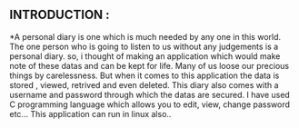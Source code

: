 ## **INTRODUCTION :**

*A personal diary is one which is much needed by any one in this world. The one person who is going to listen to us without any judgements is a personal diary.
so, i thought of making an application which would make note of these datas and can be kept for life.
Many of us loose our precious things by carelessness. But when it comes to this application the data is stored , viewed, retrived and even deleted. This diary also comes with a username and password through which the datas are secured.
I have used C programming language which allows you to edit, view, change password etc... This application can run in linux also..
